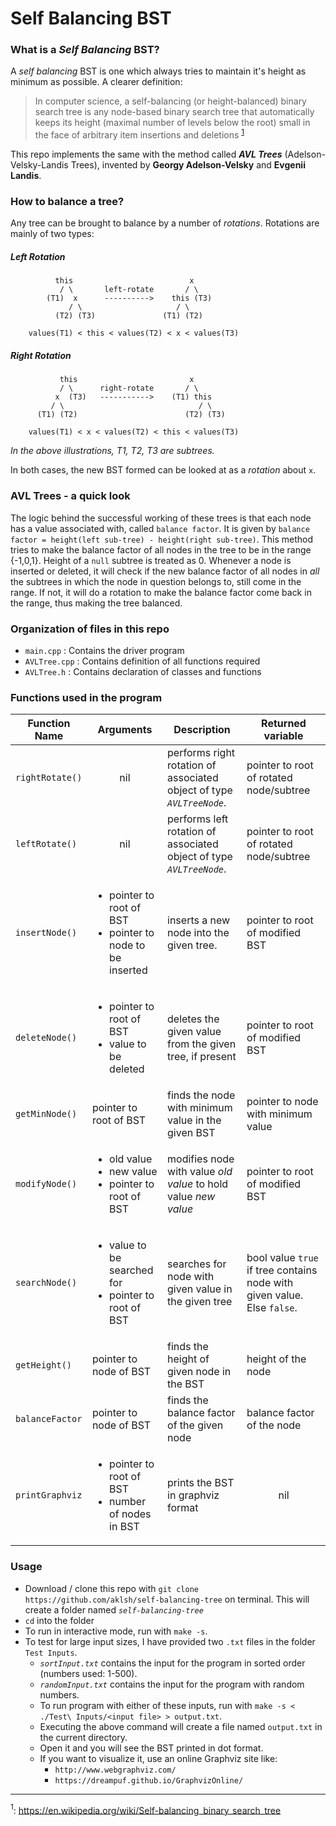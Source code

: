 # Self Balancing BST

### What is a *Self Balancing* BST?
A *self balancing* BST is one which always tries to maintain it's height as minimum as possible. A clearer definition:
>In computer science, a self-balancing (or height-balanced) binary search tree is any node-based binary search tree that 
automatically keeps its height (maximal number of levels below the root) small in the face of 
arbitrary item insertions and deletions <sup>[1](#fn1)</sup>

This repo implements the same with the method called *__AVL Trees__* (Adelson-Velsky-Landis Trees), invented by **Georgy Adelson-Velsky** and  __Evgenii Landis__.

### How to balance a tree?

Any tree can be brought to balance by a number of _rotations_. Rotations are mainly of two types:
##### Left Rotation
```
          this                          x
           / \       left-rotate       / \
        (T1)  x      ---------->    this (T3)
             / \                     / \
          (T2) (T3)               (T1) (T2)
          
    values(T1) < this < values(T2) < x < values(T3)
```

##### Right Rotation
```
           this                         x
           / \      right-rotate       / \
          x  (T3)   ----------->    (T1) this
         / \                              / \
      (T1) (T2)                        (T2) (T3)
    
    values(T1) < x < values(T2) < this < values(T3)
```

*In the above illustrations, _T1_, _T2_, _T3_ are subtrees.* 

In both cases, the new BST formed can be looked at as a _rotation_ about `x`.

### AVL Trees - a quick look
The logic behind the successful working of these trees is that each node has a value associated with, called `balance factor`. It is given by `balance factor = height(left sub-tree) - height(right sub-tree)`. This method tries to make the balance factor of all nodes in the tree to be in the range {-1,0,1}. Height of a `null` subtree is treated as 0. Whenever a node is inserted or deleted, it will check if the new balance factor of all nodes in *all* the subtrees in which the node in question belongs to, still come in the range. If not, it will do a rotation to make the balance factor come back in the range, thus making the tree balanced.

### Organization of files in this repo
* `main.cpp` :  Contains the driver program
* `AVLTree.cpp` : Contains definition of all functions required
* `AVLTree.h` : Contains declaration of classes and functions

### Functions used in the program
|Function Name|Arguments|Description|Returned variable|
|-------------|---------|-----------|-----------------|
|`rightRotate()`| <p align = "center"> nil </p>  | performs right rotation of associated object of type *`AVLTreeNode`*.|pointer to root of rotated node/subtree|
|`leftRotate()`| <p align = "center"> nil </p> | performs left rotation of associated object of type *`AVLTreeNode`*.|pointer to root of rotated node/subtree|
|`insertNode()`|<ul><li>pointer to root of BST</li><li>pointer to node to be inserted</li></ul>| inserts a new node into the given tree.|pointer to root of modified BST|
|`deleteNode()`|<ul><li>pointer to root of BST</li><li>value to be deleted</li></ul>|deletes the given value from the given tree, if present|pointer to root of modified BST|
|`getMinNode()`|pointer to root of BST|finds the node with minimum value in the given BST|pointer to node with minimum value|
|`modifyNode()`|<ul><li>old value</li><li>new value</li><li>pointer to root of BST</li></ul>|modifies node with value *old value* to hold value *new value*|pointer to root of modified BST|
|`searchNode()`|<ul><li>value to be searched for</li><li>pointer to root of BST</li></ul>|searches for node with given value in the given tree|bool value `true` if tree contains node with given value. Else `false`.|
|`getHeight()`|pointer to node of BST|finds the height of given node in the BST|height of the node|
|`balanceFactor`|pointer to node of BST|finds the balance factor of the given node|balance factor of the node|
|`printGraphviz`|<ul><li>pointer to root of BST</li><li>number of nodes in BST</li></ul>|prints the BST in graphviz format|<p align = "center"> nil </p>|

### Usage
* Download / clone this repo with `git clone https://github.com/aklsh/self-balancing-tree` on terminal. This will create a folder named *`self-balancing-tree`*
* `cd` into the folder
* To run in interactive mode, run with `make -s`.
* To test for large input sizes, I have provided two `.txt` files in the folder `Test Inputs`. 
  - *`sortInput.txt`* contains the input for the program in sorted order (numbers used: 1-500).
  - *`randomInput.txt`* contains the input for the program with random numbers.  
  - To run program with either of these inputs, run with `make -s < ./Test\ Inputs/<input file> > output.txt`.
  - Executing the above command will create a file named `output.txt` in the current directory. 
  - Open it and you will see the BST printed in dot format. 
  - If you want to visualize it, use an online Graphviz site like:
    - `http://www.webgraphviz.com/` 
    - `https://dreampuf.github.io/GraphvizOnline/`
	

---
<a name="fn1"><sup>1</sup></a>: <a href = "https://en.wikipedia.org/wiki/Self-balancing_binary_search_tree"> https://en.wikipedia.org/wiki/Self-balancing_binary_search_tree </a>